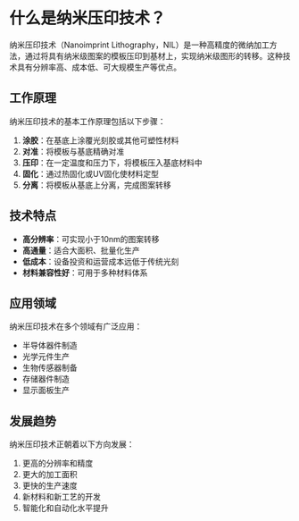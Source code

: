 # 什么是纳米压印技术？

纳米压印技术（Nanoimprint Lithography，NIL）是一种高精度的微纳加工方法，通过将具有纳米级图案的模板压印到基材上，实现纳米级图形的转移。这种技术具有分辨率高、成本低、可大规模生产等优点。

## **工作原理**

纳米压印技术的基本工作原理包括以下步骤：

1. **涂胶**：在基底上涂覆光刻胶或其他可塑性材料
2. **对准**：将模板与基底精确对准
3. **压印**：在一定温度和压力下，将模板压入基底材料中
4. **固化**：通过热固化或UV固化使材料定型
5. **分离**：将模板从基底上分离，完成图案转移

## 技术特点

- **高分辨率**：可实现小于10nm的图案转移
- **高通量**：适合大面积、批量化生产
- **低成本**：设备投资和运营成本远低于传统光刻
- **材料兼容性好**：可用于多种材料体系

## 应用领域

纳米压印技术在多个领域有广泛应用：

- 半导体器件制造
- 光学元件生产
- 生物传感器制备
- 存储器件制造
- 显示面板生产

## 发展趋势

纳米压印技术正朝着以下方向发展：

1. 更高的分辨率和精度
2. 更大的加工面积
3. 更快的生产速度
4. 新材料和新工艺的开发
5. 智能化和自动化水平提升 
<!--stackedit_data:
eyJoaXN0b3J5IjpbMTU1NTMzMzY3MSw2NDg2MjU5NTVdfQ==
-->